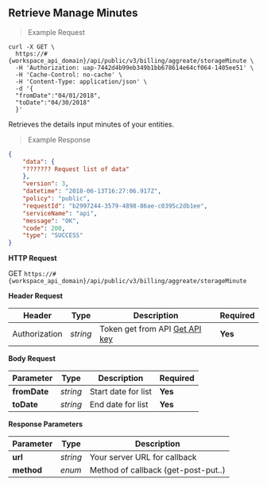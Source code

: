 ## Retrieve Manage Minutes

> Example Request

```shell
curl -X GET \
  https://#{workspace_api_domain}/api/public/v3/billing/aggreate/storageMinute \
  -H 'Authorization: uap-7442d4b99eb349b1bb678614e64cf064-1405ee51' \
  -H 'Cache-Control: no-cache' \
  -H 'Content-Type: application/json' \
  -d '{
  "fromDate":"04/01/2018",
  "toDate":"04/30/2018"
  }'
```
Retrieves the details input minutes of your entities.

> Example Response

```json
{
    "data": {
    "??????? Request list of data"
    },
    "version": 3,
    "datetime": "2018-06-13T16:27:06.917Z",
    "policy": "public",
    "requestId": "b2997244-3579-4898-86ae-c0395c2db1ee",
    "serviceName": "api",
    "message": "OK",
    "code": 200,
    "type": "SUCCESS"
}
```

**HTTP Request**

<span class="get-button"> GET </span>
```https://#{workspace_api_domain}/api/public/v3/billing/aggreate/storageMinute```

**Header Request**

| Header   | Type   | Description                              | Required |
|-------------|--------|---------------------------------------|---------|
| Authorization | *string* |Token get from API [Get API key](#get-api-key) | **Yes** |

**Body Request**

| Parameter | Type | Description | Required |
| ------------- | ------------- | ------------- | ------------- |
| **fromDate** | *string* | Start date for list| **Yes** |
| **toDate** | *string* | End date for list| **Yes** |


**Response Parameters**

| Parameter   | Type   | Description |
|-------------|--------|-------------------------|
| **url** | *string* | Your server URL for callback |
| **method** | *enum* | Method of callback (get-post-put..) |

